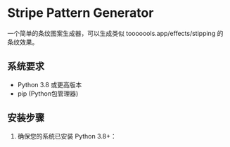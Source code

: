 # Stripe Pattern Generator

一个简单的条纹图案生成器，可以生成类似 tooooools.app/effects/stipping 的条纹效果。

## 系统要求

- Python 3.8 或更高版本
- pip (Python包管理器)

## 安装步骤

1. 确保您的系统已安装 Python 3.8+：
